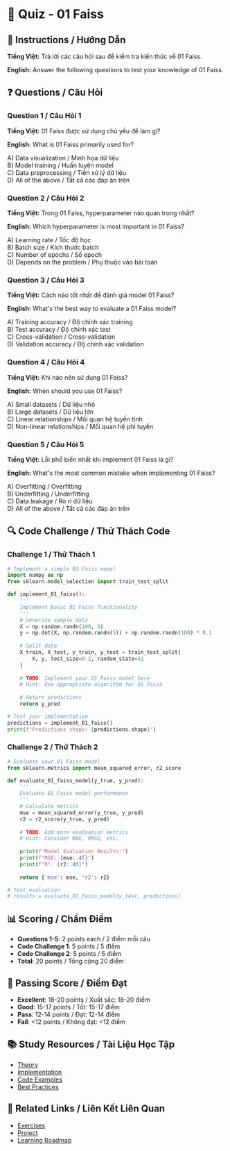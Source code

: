 # 🧠 Quiz - 01 Faiss

## 📝 Instructions / Hướng Dẫn

**Tiếng Việt:** Trả lời các câu hỏi sau để kiểm tra kiến thức về 01 Faiss.

**English:** Answer the following questions to test your knowledge of 01 Faiss.

## ❓ Questions / Câu Hỏi

### Question 1 / Câu Hỏi 1
**Tiếng Việt:** 01 Faiss được sử dụng chủ yếu để làm gì?

**English:** What is 01 Faiss primarily used for?

A) Data visualization / Minh họa dữ liệu  
B) Model training / Huấn luyện model  
C) Data preprocessing / Tiền xử lý dữ liệu  
D) All of the above / Tất cả các đáp án trên

### Question 2 / Câu Hỏi 2
**Tiếng Việt:** Trong 01 Faiss, hyperparameter nào quan trọng nhất?

**English:** Which hyperparameter is most important in 01 Faiss?

A) Learning rate / Tốc độ học  
B) Batch size / Kích thước batch  
C) Number of epochs / Số epoch  
D) Depends on the problem / Phụ thuộc vào bài toán

### Question 3 / Câu Hỏi 3
**Tiếng Việt:** Cách nào tốt nhất để đánh giá model 01 Faiss?

**English:** What's the best way to evaluate a 01 Faiss model?

A) Training accuracy / Độ chính xác training  
B) Test accuracy / Độ chính xác test  
C) Cross-validation / Cross-validation  
D) Validation accuracy / Độ chính xác validation

### Question 4 / Câu Hỏi 4
**Tiếng Việt:** Khi nào nên sử dụng 01 Faiss?

**English:** When should you use 01 Faiss?

A) Small datasets / Dữ liệu nhỏ  
B) Large datasets / Dữ liệu lớn  
C) Linear relationships / Mối quan hệ tuyến tính  
D) Non-linear relationships / Mối quan hệ phi tuyến

### Question 5 / Câu Hỏi 5
**Tiếng Việt:** Lỗi phổ biến nhất khi implement 01 Faiss là gì?

**English:** What's the most common mistake when implementing 01 Faiss?

A) Overfitting / Overfitting  
B) Underfitting / Underfitting  
C) Data leakage / Rò rỉ dữ liệu  
D) All of the above / Tất cả các đáp án trên

## 🔍 Code Challenge / Thử Thách Code

### Challenge 1 / Thử Thách 1
```python
# Implement a simple 01 Faiss model
import numpy as np
from sklearn.model_selection import train_test_split

def implement_01_faiss():
    '''
    Implement basic 01 Faiss functionality
    '''
    # Generate sample data
    X = np.random.randn(100, 5)
    y = np.dot(X, np.random.randn(5)) + np.random.randn(100) * 0.1
    
    # Split data
    X_train, X_test, y_train, y_test = train_test_split(
        X, y, test_size=0.2, random_state=42
    )
    
    # TODO: Implement your 01 Faiss model here
    # Hint: Use appropriate algorithm for 01 Faiss
    
    # Return predictions
    return y_pred

# Test your implementation
predictions = implement_01_faiss()
print(f"Predictions shape: {predictions.shape}")
```

### Challenge 2 / Thử Thách 2
```python
# Evaluate your 01 Faiss model
from sklearn.metrics import mean_squared_error, r2_score

def evaluate_01_faiss_model(y_true, y_pred):
    '''
    Evaluate 01 Faiss model performance
    '''
    # Calculate metrics
    mse = mean_squared_error(y_true, y_pred)
    r2 = r2_score(y_true, y_pred)
    
    # TODO: Add more evaluation metrics
    # Hint: Consider MAE, RMSE, etc.
    
    print(f"Model Evaluation Results:")
    print(f"MSE: {mse:.4f}")
    print(f"R²: {r2:.4f}")
    
    return {'mse': mse, 'r2': r2}

# Test evaluation
# results = evaluate_01_faiss_model(y_test, predictions)
```

## 📊 Scoring / Chấm Điểm

- **Questions 1-5**: 2 points each / 2 điểm mỗi câu
- **Code Challenge 1**: 5 points / 5 điểm
- **Code Challenge 2**: 5 points / 5 điểm
- **Total**: 20 points / Tổng cộng 20 điểm

## 🎯 Passing Score / Điểm Đạt

- **Excellent**: 18-20 points / Xuất sắc: 18-20 điểm
- **Good**: 15-17 points / Tốt: 15-17 điểm  
- **Pass**: 12-14 points / Đạt: 12-14 điểm
- **Fail**: <12 points / Không đạt: <12 điểm

## 📚 Study Resources / Tài Liệu Học Tập

- [Theory](./THEORY_01_faiss.md)
- [Implementation](./IMPLEMENTATION_01_faiss.md)
- [Code Examples](./CODE_EXAMPLES_01_faiss.md)
- [Best Practices](./BEST_PRACTICES_01_faiss.md)

## 🔗 Related Links / Liên Kết Liên Quan

- [Exercises](./EXERCISES_01_faiss.md)
- [Project](./PROJECT_01_faiss.md)
- [Learning Roadmap](./LEARNING_ROADMAP_01_faiss.md)
